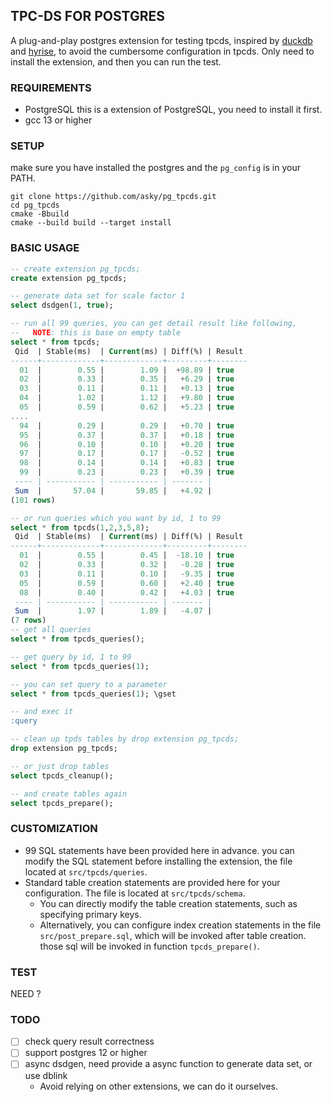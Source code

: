 ## TPC-DS FOR POSTGRES

A plug-and-play postgres extension for testing tpcds, inspired by [duckdb](https://github.com/duckdb/duckdb.git) and [hyrise](https://github.com/hyrise/hyrise.git), to avoid the cumbersome configuration in tpcds. Only need to install the extension, and then you can run the test.

### REQUIREMENTS

- PostgreSQL
    this is a extension of PostgreSQL, you need to install it first.
- gcc 13 or higher

### SETUP

make sure you have installed the postgres and the `pg_config` is in your PATH.

```
git clone https://github.com/asky/pg_tpcds.git
cd pg_tpcds
cmake -Bbuild
cmake --build build --target install
```

### BASIC USAGE

```sql
-- create extension pg_tpcds;
create extension pg_tpcds;

-- generate data set for scale factor 1
select dsdgen(1, true);

-- run all 99 queries, you can get detail result like following,
--   NOTE: this is base on empty table
select * from tpcds;  
 Qid  | Stable(ms)  | Current(ms) | Diff(%) | Result
------+-------------+-------------+---------+--------
  01  |        0.55 |        1.09 |  +98.89 | true
  02  |        0.33 |        0.35 |   +6.29 | true
  03  |        0.11 |        0.11 |   +0.13 | true
  04  |        1.02 |        1.12 |   +9.80 | true
  05  |        0.59 |        0.62 |   +5.23 | true
....
  94  |        0.29 |        0.29 |   +0.70 | true
  95  |        0.37 |        0.37 |   +0.18 | true
  96  |        0.10 |        0.10 |   +0.20 | true
  97  |        0.17 |        0.17 |   -0.52 | true
  98  |        0.14 |        0.14 |   +0.83 | true
  99  |        0.23 |        0.23 |   +0.39 | true
 ---- | ----------- | ----------- | ------- |
 Sum  |       57.04 |       59.85 |   +4.92 |
(101 rows)

-- or run queries which you want by id, 1 to 99
select * from tpcds(1,2,3,5,8);
 Qid  | Stable(ms)  | Current(ms) | Diff(%) | Result
------+-------------+-------------+---------+--------
  01  |        0.55 |        0.45 |  -18.10 | true
  02  |        0.33 |        0.32 |   -0.28 | true
  03  |        0.11 |        0.10 |   -9.35 | true
  05  |        0.59 |        0.60 |   +2.40 | true
  08  |        0.40 |        0.42 |   +4.03 | true
 ---- | ----------- | ----------- | ------- |
 Sum  |        1.97 |        1.89 |   -4.07 |
(7 rows)
-- get all queries
select * from tpcds_queries();

-- get query by id, 1 to 99
select * from tpcds_queries(1);

-- you can set query to a parameter
select * from tpcds_queries(1); \gset

-- and exec it
:query

-- clean up tpds tables by drop extension pg_tpcds;
drop extension pg_tpcds;

-- or just drop tables
select tpcds_cleanup();

-- and create tables again
select tpcds_prepare();

```

### CUSTOMIZATION

* 99 SQL statements have been provided here in advance. you can modify the SQL statement before installing the extension,  the file located at `src/tpcds/queries`.
* Standard table creation statements are provided here for your configuration. The file is located at `src/tpcds/schema`.
   * You can directly modify the table creation statements, such as specifying primary keys.
   * Alternatively, you can configure index creation statements in the file `src/post_prepare.sql`, which will be invoked after table creation. those sql will be invoked in function  `tpcds_prepare()`.


### TEST

NEED ?

### TODO

- [ ] check query result correctness
- [ ] support postgres 12 or higher
- [ ] async dsdgen, need provide a async function to generate data set, or use dblink
    - Avoid relying on other extensions, we can do it ourselves.